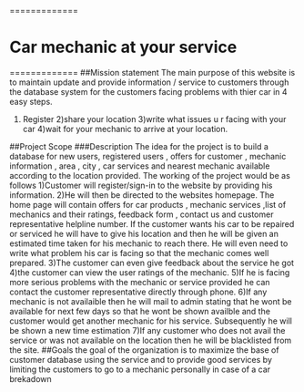 =============
# Car mechanic at your service                               
=============
##Mission statement
The main purpose of this website is to maintain  update and provide information / service to customers through the database system for the customers facing problems with thier car in 4 easy steps. 
1) Register
2)share your location 
3)write what issues u r facing with your car
4)wait for your mechanic to arrive at your location. 

##Project Scope
###Description
 The idea for the project is to build a database for new users, registered users , offers for customer , mechanic information , area , city , car services and nearest mechanic available according to the location provided. 
  The working of the project would be as follows
  1)Customer will register/sign-in to the website by providing his information.
  2)He will then be directed to the websites homepage. The home page will contain offers for car products , mechanic services ,list of mechanics and their ratings, feedback form ,  contact us and customer representative helpline number.
  If the customer wants his car to be repaired or serviced he will have to give his location and then he will be given an estimated time taken for his mechanic to reach there. He will even need to write what problem his car is facing so that the mechanic comes well prepared.
  3)The customer can even give feedback about the service he got
  4)the customer can view the user ratings of the mechanic.
  5)If he is facing more serious problems with the mechanic or service provided he can contact the customer representative directly through phone.
  6)If any mechanic is not availaible then he will mail to admin stating that he wont be available for next few days so that he wont be shown availble and the customer would get another mechanic for his service. Subsequently he will be shown a new time estimation 
  7)If any customer who does not avail the service or was not available on the location then he will be blacklisted from the site.
##Goals
  the goal of the organization is to maximize the base of customer database using the service and to provide good services 
by limiting the customers to go to a mechanic personally in case of a car brekadown

